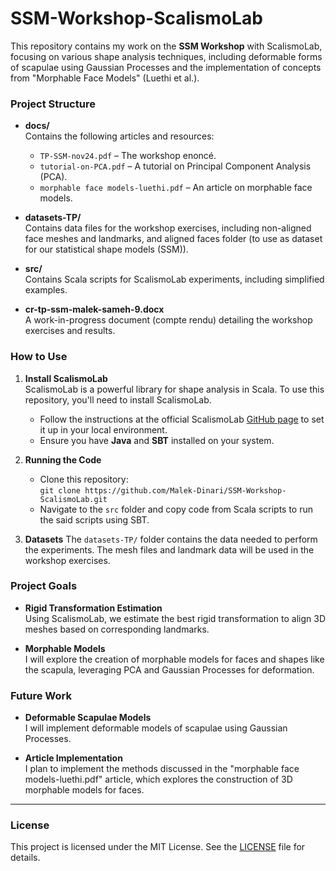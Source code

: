 # SSM-Workshop-ScalismoLab

This repository contains my work on the **SSM Workshop** with ScalismoLab, focusing on various shape analysis techniques, including deformable forms of scapulae using Gaussian Processes and the implementation of concepts from "Morphable Face Models" (Luethi et al.). 

### Project Structure

- **docs/**  
  Contains the following articles and resources:
  - `TP-SSM-nov24.pdf` – The workshop enoncé.
  - `tutorial-on-PCA.pdf` – A tutorial on Principal Component Analysis (PCA).
  - `morphable face models-luethi.pdf` – An article on morphable face models.

- **datasets-TP/**  
  Contains data files for the workshop exercises, including non-aligned face meshes and landmarks, and aligned faces folder (to use as dataset for our statistical shape models (SSM)).

- **src/**  
  Contains Scala scripts for ScalismoLab experiments, including simplified examples.

- **cr-tp-ssm-malek-sameh-9.docx**  
  A work-in-progress document (compte rendu) detailing the workshop exercises and results.

### How to Use

1. **Install ScalismoLab**  
   ScalismoLab is a powerful library for shape analysis in Scala. To use this repository, you'll need to install ScalismoLab.
   
   - Follow the instructions at the official ScalismoLab [GitHub page](https://github.com/unibas-gravis/scalismo/wiki/scalismoLab) to set it up in your local environment.
   - Ensure you have **Java** and **SBT** installed on your system.

2. **Running the Code**
   - Clone this repository:  
     `git clone https://github.com/Malek-Dinari/SSM-Workshop-ScalismoLab.git`
   - Navigate to the `src` folder and copy code from Scala scripts to run the said scripts using SBT.

3. **Datasets**
   The `datasets-TP/` folder contains the data needed to perform the experiments. The mesh files and landmark data will be used in the workshop exercises.

### Project Goals

- **Rigid Transformation Estimation**  
  Using ScalismoLab, we estimate the best rigid transformation to align 3D meshes based on corresponding landmarks.

- **Morphable Models**  
  I will explore the creation of morphable models for faces and shapes like the scapula, leveraging PCA and Gaussian Processes for deformation.

### Future Work

- **Deformable Scapulae Models**  
  I will implement deformable models of scapulae using Gaussian Processes.
  
- **Article Implementation**  
  I plan to implement the methods discussed in the "morphable face models-luethi.pdf" article, which explores the construction of 3D morphable models for faces.

---

### License

This project is licensed under the MIT License. See the [LICENSE](LICENSE) file for details.
